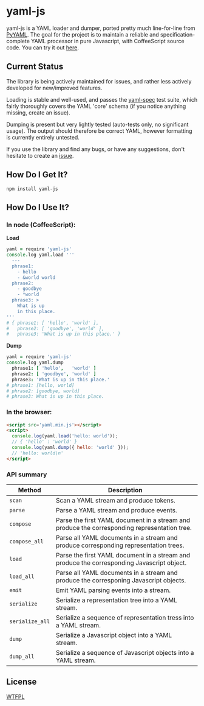 yaml-js
===

yaml-js is a YAML loader and dumper, ported pretty much line-for-line from
[PyYAML](http://pyyaml.org/).  The goal for the project is to maintain a reliable and
specification-complete YAML processor in pure Javascript, with CoffeeScript source code.  You can
try it out [here](http://connec.github.com/yaml-js/).

Current Status
---

The library is being actively maintained for issues, and rather less actively developed for new/improved features.

Loading is stable and well-used, and passes the [yaml-spec](https://github.com/connec/yaml-spec)
test suite, which fairly thoroughly covers the YAML 'core' schema (if you notice anything missing,
create an issue).

Dumping is present but very lightly tested (auto-tests only, no significant usage).  The output
should therefore be correct YAML, however formatting is currently entirely untested.

If you use the library and find any bugs, or have any suggestions, don't hesitate to create an
[issue](https://github.com/connec/yaml-js/issues).

How Do I Get It?
---

    npm install yaml-js

How Do I Use It?
---

### In node (CoffeeScript):

**Load**

```coffee
yaml = require 'yaml-js'
console.log yaml.load '''
  ---
  phrase1:
    - hello
    - &world world
  phrase2:
    - goodbye
    - *world
  phrase3: >
    What is up
    in this place.
'''
# { phrase1: [ 'hello', 'world' ],
#   phrase2: [ 'goodbye', 'world' ],
#   phrase3: 'What is up in this place.' }
```

**Dump**

```coffee
yaml = require 'yaml-js'
console.log yaml.dump
  phrase1: [ 'hello',   'world' ]
  phrase2: [ 'goodbye', 'world' ]
  phrase3: 'What is up in this place.'
# phrase1: [hello, world]
# phrase2: [goodbye, world]
# phrase3: What is up in this place.
```

### In the browser:

```html
<script src='yaml.min.js'></script>
<script>
  console.log(yaml.load('hello: world'));
  // { 'hello' : 'world' }
  console.log(yaml.dump({ hello: 'world' }));
  // 'hello: world\n'
</script>
```

### API summary

| Method          | Description                                                                                     |
|-----------------|-------------------------------------------------------------------------------------------------|
| `scan`          | Scan a YAML stream and produce tokens.                                                          |
| `parse`         | Parse a YAML stream and produce events.                                                         |
| `compose`       | Parse the first YAML document in a stream and produce the corresponding representation tree.    |
| `compose_all`   | Parse all YAML documents in a stream and produce corresponding representation trees.            |
| `load`          | Parse the first YAML document in a stream and produce the corresponding Javascript object.      |
| `load_all`      | Parse all YAML documents in a stream and produce the corresponing Javascript objects.           |
| `emit`          | Emit YAML parsing events into a stream.                                                         |
| `serialize`     | Serialize a representation tree into a YAML stream.                                             |
| `serialize_all` | Serialize a sequence of representation tress into a YAML stream.                                |
| `dump`          | Serialize a Javascript object into a YAML stream.                                               |
| `dump_all`      | Serialize a sequence of Javascript objects into a YAML stream.                                  |

License
---

[WTFPL](http://sam.zoy.org/wtfpl/)